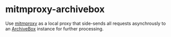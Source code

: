 # mitmproxy-archivebox

Use [mitmproxy](https://mitmproxy.org/) as a local proxy that side-sends all requests asynchrously to an [ArchiveBox](https://archivebox.io/) instance for further processing.
